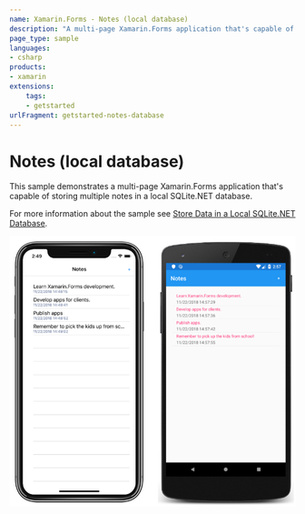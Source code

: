 ```yaml
---
name: Xamarin.Forms - Notes (local database)
description: "A multi-page Xamarin.Forms application that's capable of storing multiple notes in a local SQLite.NET database (get started)"
page_type: sample
languages:
- csharp
products:
- xamarin
extensions:
    tags:
    - getstarted
urlFragment: getstarted-notes-database
---
```

# Notes (local database)

This sample demonstrates a multi-page Xamarin.Forms application that's capable of storing multiple notes in a local SQLite.NET database.

For more information about the sample see [Store Data in a Local SQLite.NET Database](https://docs.microsoft.com/xamarin/get-started/quickstarts/database).

![Notes (local database) application screenshot](Screenshots/01All.png "Notes (local database) application screenshot")

